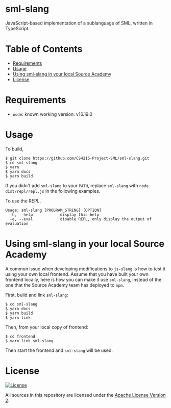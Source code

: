 # sml-slang

JavaScript-based implementation of a sublanguage of SML, written in TypeScript.

# Table of Contents

- [Requirements](#requirements)
- [Usage](#usage)
- [Using sml-slang in your local Source Academy](#using-sml-slang-in-your-local-source-academy)
- [License](#license)

# Requirements

- `node`: known working version: v16.19.0

# Usage

To build,

```shell
$ git clone https://github.com/CS4215-Project-SML/sml-slang.git
$ cd sml-slang
$ yarn
$ yarn docs
$ yarn build
```

If you didn't add `sml-slang` to your `PATH`, replace `sml-slang` with `node dist/repl/repl.js` in the following examples.

To use the REPL,

```shell
Usage: sml-slang [PROGRAM_STRING] [OPTION]
  -h, --help            display this help
  -e, --eval            disable REPL, only display the output of evaluation
```

# Using sml-slang in your local Source Academy

A common issue when developing modifications to `js-slang` is how to test it using your own local frontend. Assume that you have built your own frontend locally, here is how you can make it use `sml-slang`, instead of the one that the Source Academy team has deployed to `npm`.

First, build and link `sml-slang`:

```shell
$ cd sml-slang
$ yarn docs
$ yarn build
$ yarn link
```

Then, from your local copy of frontend:

```shell
$ cd frontend
$ yarn link sml-slang
```

Then start the frontend and `sml-slang` will be used.

# License

[![License](https://img.shields.io/badge/License-Apache%202.0-blue.svg)](https://opensource.org/licenses/Apache-2.0)

All sources in this repository are licensed under the [Apache License Version 2][apache2].

[apache2]: https://www.apache.org/licenses/LICENSE-2.0.txt
